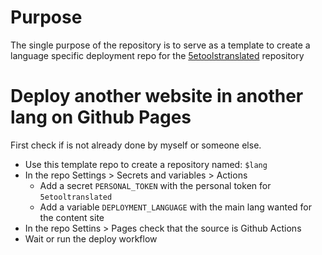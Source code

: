 # Purpose

The single purpose of the repository is to serve as a template to create a language specific deployment repo for the [5etoolstranslated](https://github.com/5etoolstranslated/5etoolstranslated.github.io) repository

# Deploy another website in another lang on Github Pages

First check if is not already done by myself or someone else.

- Use this template repo to create a repository named: `$lang`
- In the repo Settings > Secrets and variables > Actions
   -  Add a secret `PERSONAL_TOKEN` with the personal token for `5etooltranslated`
   -  Add a variable `DEPLOYMENT_LANGUAGE` with the main lang wanted for the content site
- In the repo Settins > Pages check that the source is Github Actions
- Wait or run the deploy workflow
